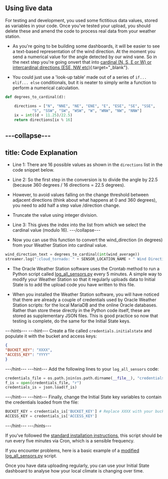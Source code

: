 ## Using live data

For testing and development, you used some fictitious data values, stored as variables in your code. Once you've tested your upload, you should delete these and amend the code to process real data from your weather station.

- As you're going to be building some dashboards, it will be easier to see a text-based representation of the wind direction. At the moment you send a numerical value for the angle detected by our wind vane. So in the next step you're going onvert that into [cardinal (N, S, E or W) or intercardinal directions (ESE, NW etc)](http://snowfence.umn.edu/Components/winddirectionanddegreeswithouttable3.htm){:target="_blank"}.

- You could just use a 'look-up table' made out of a series of `if... elif... else` conditionals, but it is neater to simply write a function to perform a numerical calculation.


```python
def degrees_to_cardinal(d):

    directions = ["N", "NNE", "NE", "ENE", "E", "ESE", "SE", "SSE",
            "S", "SSW", "SW", "WSW", "W", "WNW", "NW", "NNW"]
    ix = int((d + 11.25)/22.5)
    return directions[ix % 16]
```

---collapse---
---
title: Code Explanation
---
- Line 1: There are 16 possible values as shown in the `directions` list in the code snippet below.

- Line 2: So the first step in the conversion is to  divide the angle by 22.5 (because 360 degrees / 16 directions = 22.5 degrees).

- However, to avoid values falling on the change threshold between adjacent directions (think about what happens at 0 and 360 degrees), you need to add half a step value /direction change.

- Truncate the value using integer division.

- Line 3: This gives the index into the list from which we select the  cardinal value (modulo 16).
---/collapse---

- Now you can use this function to convert the wind_direction (in degrees) from your Weather Station into  cardinal value.

```python
wind_direction_text = degrees_to_cardinal(int(wind_average))
streamer.log(":cloud_tornado: " + SENSOR_LOCATION_NAME + " Wind Direction Text", wind_direction_text)
```

- The Oracle Weather Station software uses the Crontab method to run a Python script called [log_all_sensors.py](https://github.com/raspberrypi/weather-station/blob/master/log_all_sensors.py) every 5 minutes. A simple way to modify your Weather Station so that it regularly uploads data to Initial State is to add the upload code you have written to this file.

- When you installed the Weather Station software, you will have noticed that there are already a couple of credentials used by Oracle Weather Station scripts: for the local MariaDB and the online Oracle databases. Rather than store these directly in the Python code itself, these are stored as supplementary JSON files. This is good practice so now that testing is complete, do the same for the Initial State keys.   

---hints---
---hint---
Create a file called `credentials.initialstate` and populate it with the bucket and access keys:

```json
{
"BUCKET_KEY": "XXXX",
"ACCESS_KEY": "YYYY"
}
```
---/hint---
---hint---
Add the following lines to your `log_all_sensors` code:
```python
credentials_file = os.path.join(os.path.dirname(__file__), "credentials.initialstate")
f_is = open(credentials_file, "r")
credentials_is = json.load(f_is)
```
---/hint---
---hint---
Finally, change the Initial State key variables to contain the credentials loaded from the file:
```python
BUCKET_KEY = credentials_is['BUCKET_KEY'] # Replace XXXX with your bucket key
ACCESS_KEY = credentials_is['ACCESS_KEY']
```
---/hint---
---/hints---


If you've followed the [standard installation instructions](https://www.raspberrypi.org/learning/weather-station-guide/), this script should be run every five minutes via Cron, which is a sensible frequency.

If you encounter problems, here is a basic example of a [modified log_all_sensors.py](resources/log_all_sensorsIS.py) script.


Once you have data uploading regularly, you can use your Initial State dashboard to analyse how your local climate is changing over time.
